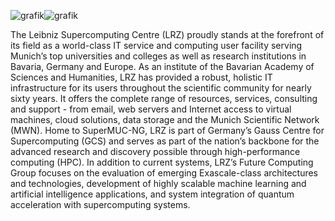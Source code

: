 ![grafik](https://user-images.githubusercontent.com/40861554/196943331-0e8636da-6184-45ed-8f1b-ab797467df63.png)![grafik](https://user-images.githubusercontent.com/40861554/196943506-ed2dcf96-78d2-4d86-be0d-917eea218731.png)

The Leibniz Supercomputing Centre (LRZ) proudly stands at the forefront of its field as a world-class IT service and computing user facility serving Munich’s top universities and colleges as well as research institutions in Bavaria, Germany and Europe. As an institute of the Bavarian Academy of Sciences and Humanities, LRZ has provided a robust, holistic IT infrastructure for its users throughout the scientific community for nearly sixty years. It offers the complete range of resources, services, consulting and support - from email, web servers and Internet access to virtual machines, cloud solutions, data storage and the Munich Scientific Network (MWN). Home to SuperMUC-NG, LRZ is part of Germany’s Gauss Centre for Supercomputing (GCS) and serves as part of the nation’s backbone for the advanced research and discovery possible through high-performance computing (HPC). In addition to current systems, LRZ’s Future Computing Group focuses on the evaluation of emerging Exascale-class architectures and technologies, development of highly scalable machine learning and artificial intelligence applications, and system integration of quantum acceleration with supercomputing systems.
